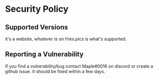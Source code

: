 # Security Policy

## Supported Versions

it's a website, whatever is on fries.pics is what's supported.


## Reporting a Vulnerability

If you find a vulnerability/bug contact Maple#0016 on discord or create a github issue.
It should be fixed within a few days.
